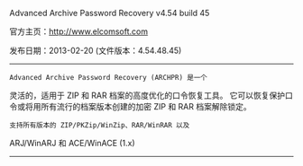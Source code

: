 
Advanced Archive Password Recovery v4.54 build 45

官方主页：http://www.elcomsoft.com

发布日期：2013-02-20 (文件版本：4.54.48.45)


-------------------------------------------------------


    Advanced Archive Password Recovery (ARCHPR) 是一个
灵活的，适用于 ZIP 和 RAR 档案的高度优化的口令恢复工具。
它可以恢复保护口令或将用所有流行的档案版本创建的加密
ZIP 和 RAR 档案解除锁定。


    支持所有版本的 ZIP/PKZip/WinZip、RAR/WinRAR 以及
ARJ/WinARJ 和 ACE/WinACE (1.x)

-------------------------------------------------------
